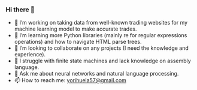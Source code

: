 ### Hi there 👋

- 🔭 I’m working on taking data from well-known trading websites for my machine learning model to make accurate trades.
- 🌱 I’m learning more Python libraries (mainly re for regular expressions operations) and how to navigate HTML parse trees.
- 👯 I’m looking to collaborate on any projects (I need the knowledge and experience).
- 🤔 I struggle with finite state machines and lack knowledge on assembly language.
- 💬 Ask me about neural networks and natural language processing.
- 📫 How to reach me: yorihuela57@gmail.com



